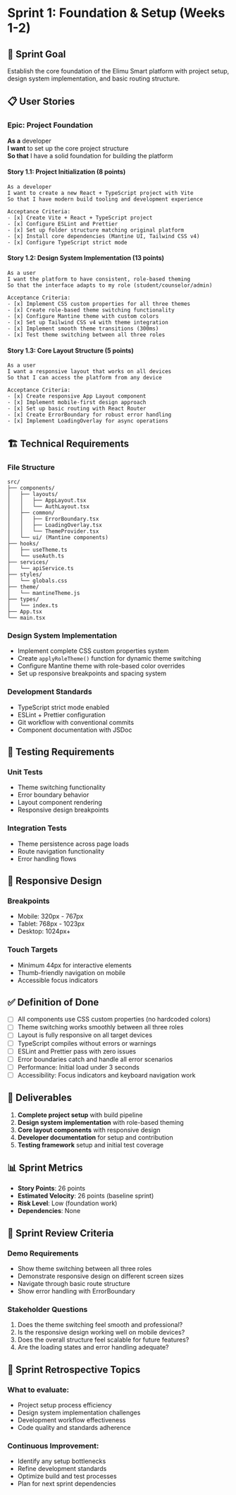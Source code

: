 # Sprint 1: Foundation & Setup (Weeks 1-2)

## 🎯 Sprint Goal

Establish the core foundation of the Elimu Smart platform with project setup, design system implementation, and basic routing structure.

## 📋 User Stories

### Epic: Project Foundation

**As a** developer  
**I want** to set up the core project structure  
**So that** I have a solid foundation for building the platform

#### Story 1.1: Project Initialization (8 points)

```
As a developer
I want to create a new React + TypeScript project with Vite
So that I have modern build tooling and development experience

Acceptance Criteria:
- [x] Create Vite + React + TypeScript project
- [x] Configure ESLint and Prettier
- [x] Set up folder structure matching original platform
- [x] Install core dependencies (Mantine UI, Tailwind CSS v4)
- [x] Configure TypeScript strict mode
```

#### Story 1.2: Design System Implementation (13 points)

```
As a user
I want the platform to have consistent, role-based theming
So that the interface adapts to my role (student/counselor/admin)

Acceptance Criteria:
- [x] Implement CSS custom properties for all three themes
- [x] Create role-based theme switching functionality
- [x] Configure Mantine theme with custom colors
- [x] Set up Tailwind CSS v4 with theme integration
- [x] Implement smooth theme transitions (300ms)
- [x] Test theme switching between all three roles
```

#### Story 1.3: Core Layout Structure (5 points)

```
As a user
I want a responsive layout that works on all devices
So that I can access the platform from any device

Acceptance Criteria:
- [x] Create responsive App Layout component
- [x] Implement mobile-first design approach
- [x] Set up basic routing with React Router
- [x] Create ErrorBoundary for robust error handling
- [x] Implement LoadingOverlay for async operations
```

## 🏗️ Technical Requirements

### File Structure

```
src/
├── components/
│   ├── layouts/
│   │   ├── AppLayout.tsx
│   │   └── AuthLayout.tsx
│   ├── common/
│   │   ├── ErrorBoundary.tsx
│   │   ├── LoadingOverlay.tsx
│   │   └── ThemeProvider.tsx
│   └── ui/ (Mantine components)
├── hooks/
│   ├── useTheme.ts
│   └── useAuth.ts
├── services/
│   └── apiService.ts
├── styles/
│   └── globals.css
├── theme/
│   └── mantineTheme.js
├── types/
│   └── index.ts
├── App.tsx
└── main.tsx
```

### Design System Implementation

- Implement complete CSS custom properties system
- Create `applyRoleTheme()` function for dynamic theme switching
- Configure Mantine theme with role-based color overrides
- Set up responsive breakpoints and spacing system

### Development Standards

- TypeScript strict mode enabled
- ESLint + Prettier configuration
- Git workflow with conventional commits
- Component documentation with JSDoc

## 🧪 Testing Requirements

### Unit Tests

- Theme switching functionality
- Error boundary behavior
- Layout component rendering
- Responsive design breakpoints

### Integration Tests

- Theme persistence across page loads
- Route navigation functionality
- Error handling flows

## 📱 Responsive Design

### Breakpoints

- Mobile: 320px - 767px
- Tablet: 768px - 1023px
- Desktop: 1024px+

### Touch Targets

- Minimum 44px for interactive elements
- Thumb-friendly navigation on mobile
- Accessible focus indicators

## ✅ Definition of Done

- [ ] All components use CSS custom properties (no hardcoded colors)
- [ ] Theme switching works smoothly between all three roles
- [ ] Layout is fully responsive on all target devices
- [ ] TypeScript compiles without errors or warnings
- [ ] ESLint and Prettier pass with zero issues
- [ ] Error boundaries catch and handle all error scenarios
- [ ] Performance: Initial load under 3 seconds
- [ ] Accessibility: Focus indicators and keyboard navigation work

## 🚀 Deliverables

1. **Complete project setup** with build pipeline
2. **Design system implementation** with role-based theming
3. **Core layout components** with responsive design
4. **Developer documentation** for setup and contribution
5. **Testing framework** setup and initial test coverage

## 📊 Sprint Metrics

- **Story Points**: 26 points
- **Estimated Velocity**: 26 points (baseline sprint)
- **Risk Level**: Low (foundation work)
- **Dependencies**: None

## 🔄 Sprint Review Criteria

### Demo Requirements

- Show theme switching between all three roles
- Demonstrate responsive design on different screen sizes
- Navigate through basic route structure
- Show error handling with ErrorBoundary

### Stakeholder Questions

1. Does the theme switching feel smooth and professional?
2. Is the responsive design working well on mobile devices?
3. Does the overall structure feel scalable for future features?
4. Are the loading states and error handling adequate?

## 📝 Sprint Retrospective Topics

### What to evaluate:

- Project setup process efficiency
- Design system implementation challenges
- Development workflow effectiveness
- Code quality and standards adherence

### Continuous Improvement:

- Identify any setup bottlenecks
- Refine development standards
- Optimize build and test processes
- Plan for next sprint dependencies

